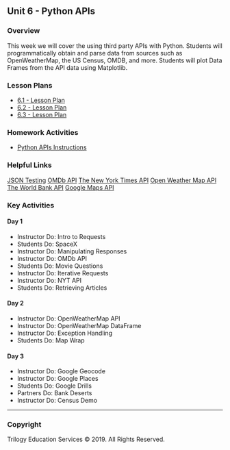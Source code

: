 ## Unit 6 - Python APIs

### Overview

This week we will cover the using third party APIs with Python. Students will programmatically obtain and parse data from sources such as OpenWeatherMap, the US Census, OMDB, and more. Students will plot Data Frames from the API data using Matplotlib.

### Lesson Plans

* [6.1 - Lesson Plan](1/LessonPlan.md)
* [6.2 - Lesson Plan](2/LessonPlan.md)
* [6.3 - Lesson Plan](3/LessonPlan.md)

### Homework Activities

* [Python APIs Instructions](../../02-Homework/06-Python-APIs/Instructions/README.md)

### Helpful Links

[JSON Testing](https://jsonplaceholder.typicode.com/)
[OMDb API](http://www.omdbapi.com/)
[The New York Times API](https://developer.nytimes.com/)
[Open Weather Map API](http://openweathermap.org/api)
[The World Bank API](http://api.worldbank.org/)
[Google Maps API](https://developers.google.com/maps/)

### Key Activities

#### Day 1

* Instructor Do: Intro to Requests
* Students Do: SpaceX
* Instructor Do: Manipulating Responses
* Instructor Do: OMDb API
* Students Do: Movie Questions
* Instructor Do: Iterative Requests
* Instructor Do: NYT API
* Students Do: Retrieving Articles

#### Day 2

* Instructor Do: OpenWeatherMap API
* Instructor Do: OpenWeatherMap DataFrame
* Instructor Do: Exception Handling
* Students Do: Map Wrap

#### Day 3

* Instructor Do: Google Geocode
* Instructor Do: Google Places
* Students Do: Google Drills
* Partners Do: Bank Deserts
* Instructor Do: Census Demo

- - -

### Copyright

Trilogy Education Services © 2019. All Rights Reserved.
